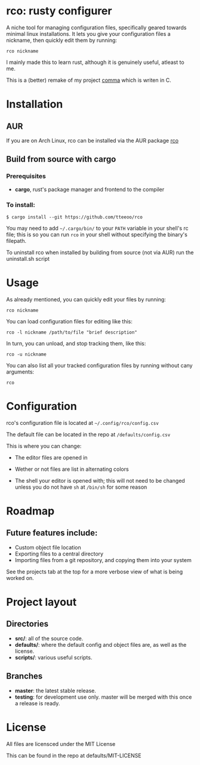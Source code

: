 # rco: rusty configurer

A niche tool for managing configuration files, specifically geared towards minimal linux installations.
It lets you give your configuration files a nickname, then quickly edit them by running:

`rco nickname`


I mainly made this to learn rust, although it is genuinely useful, atleast to me.

This is a (better) remake of my project <a href="https://github.com/tteeoo/rco">comma</a> which is writen in C.

# Installation

## AUR

If you are on Arch Linux, rco can be installed via the AUR package <a href="https://aur.archlinux.org/packages/rco/">rco</a>

## Build from source with cargo

### Prerequisites

* <b>cargo</b>, rust's package manager and frontend to the compiler

### To install:

```
$ cargo install --git https://github.com/tteeoo/rco
```

You may need to add `~/.cargo/bin/` to your `PATH` variable in your shell's rc file; this is so you can run `rco` in your shell without specifying the binary's filepath.


To uninstall rco when installed by building from source (not via AUR) run the uninstall.sh script

# Usage

As already mentioned, you can quickly edit your files by running:

`rco nickname`



You can load configuration files for editing like this:

`rco -l nickname /path/to/file "brief description"`



In turn, you can unload, and stop tracking them, like this:

`rco -u nickname`



You can also list all your tracked configuration files by running without cany arguments:

`rco`



# Configuration

rco's configuration file is located at `~/.config/rco/config.csv`

The default file can be located in the repo at `/defaults/config.csv`

This is where you can change:

- The editor files are opened in

- Wether or not files are list in alternating colors

- The shell your editor is opened with; this will not need to be changed unless you do not have `sh` at `/bin/sh` for some reason


# Roadmap

## Future features include:

* Custom object file location
* Exporting files to a central directory
* Importing files from a git repository, and copying them into your system

See the projects tab at the top for a more verbose view of what is being worked on.


# Project layout

## Directories

* **src/**: all of the source code.
* **defaults/**: where the default config and object files are, as well as the license.
* **scripts/**: various useful scripts.

## Branches

* **master**: the latest stable release.
* **testing**: for development use only. master will be merged with this once a release is ready.


# License

All files are licensced under the MIT License

This can be found in the repo at defaults/MIT-LICENSE
